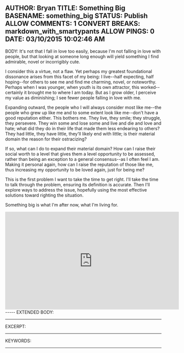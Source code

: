 AUTHOR: Bryan
TITLE: Something Big
BASENAME: something_big
STATUS: Publish
ALLOW COMMENTS: 1
CONVERT BREAKS: markdown_with_smartypants
ALLOW PINGS: 0
DATE: 03/10/2015 10:02:46 AM
-----
BODY:
It's not that I fall in love too easily, because I'm not falling in love with people, but that looking at someone long enough will yield something I find admirable, novel or incorrigibly cute. 

I consider this a virtue, not a flaw. Yet perhaps my greatest foundational dissonance arises from this facet of my being: I live--half expecting, half hoping--for others to see me and find me charming, novel, or noteworthy. Perhaps when I was younger, when youth is its own attractor, this worked--certainly it brought me to where I am today. But as I grow older, I perceive my value as diminishing; I see fewer people falling in love with me.

Expanding outward, the people who I will always consider most like me--the people who grew up like me and to some extent look like me--don't have a good reputation either. This bothers me. They live, they smile; they struggle, they persevere. They win some and lose some and live and die and love and hate; what did they do in their life that made them less endearing to others? They had little, they have little, they'll likely end with little; is their material domain the reason for their ostracizing? 

If so, what can I do to expand their material domain? How can I raise their social worth to a level that gives them a level opportunity to be assessed, rather than being an exception to a general consensus--as I often feel I am. Making it personal again, how can I raise the reputation of those like me, thus increasing my opportunity to be loved again, just for being me?

This is the first problem I want to take the time to get right. I'll take the time to talk through the problem, ensuring its definition is accurate. Then I'll explore ways to address the issue, hopefully using the most effective solutions toward righting the situation. 

Something big is what I'm after now, what I'm living for.

<iframe width="560" height="315" src="https://www.youtube.com/embed/TVfdAjIiYb0" frameborder="0" allowfullscreen></iframe>
-----
EXTENDED BODY:

-----
EXCERPT:

-----
KEYWORDS:

-----


